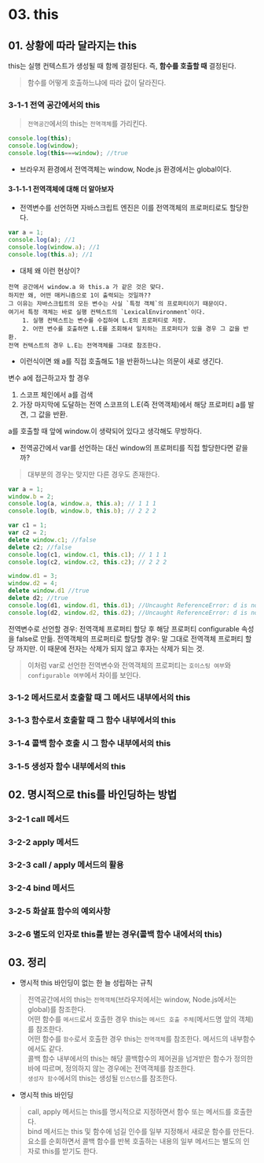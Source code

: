 # 03. this

## 01. 상황에 따라 달라지는 this

this는 실행 컨텍스트가 생성될 때 함께 결정된다. 즉, **함수를 호출할 때** 결정된다.
> 함수를 어떻게 호출하느냐에 따라 값이 달라진다.

### 3-1-1 전역 공간에서의 this

> `전역공간`에서의 this는 `전역객체`를 가리킨다.

```javascript
console.log(this); 
console.log(window);
console.log(this===window); //true
```

* 브라우저 환경에서 전역객체는 window, Node.js 환경에서는 global이다.

#### 3-1-1-1 전역객체에 대해 더 알아보자

- 전역변수를 선언하면 자바스크립트 엔진은 이를 전역객체의 프로퍼티로도 할당한다.

```javascript
var a = 1;
console.log(a); //1
console.log(window.a); //1
console.log(this.a); //1
```

- 대체 왜 이런 현상이?
```text
전역 공간에서 window.a 와 this.a 가 같은 것은 맞다. 
하지만 왜, 어떤 매커니즘으로 1이 출력되는 것일까??
그 이유는 자바스크립트의 모든 변수는 사실 `특정 객체`의 프로퍼티이기 때문이다.
여기서 특정 객체는 바로 실행 컨텍스트의 `LexicalEnvironment`이다.
	1. 실행 컨텍스트는 변수를 수집하여 L.E의 프로퍼티로 저장.
	2. 어떤 변수를 호출하면 L.E를 조회해서 일치하는 프로퍼티가 있을 경우 그 값을 반환.
전역 컨텍스트의 경우 L.E는 전역객체를 그대로 참조한다.
```

- 이런식이면 왜 a를 직접 호출해도 1을 반환하느냐는 의문이 새로 생긴다.

변수 a에 접근하고자 할 경우
1. 스코프 체인에서 a를 검색
2. 가장 마지막에 도달하는 전역 스코프의 L.E(즉 전역객체)에서 해당 프로퍼티 a를 발견, 그 값을 반환.

a를 호출할 때 앞에 window.이 생략되어 있다고 생각해도 무방하다.

- 전역공간에서 var를 선언하는 대신 window의 프로퍼티를 직접 할당한다면 같을까?

> 대부분의 경우는 맞지만 다른 경우도 존재한다.

```javascript
var a = 1;
window.b = 2;
console.log(a, window.a, this.a); // 1 1 1
console.log(b, window.b, this.b); // 2 2 2

var c1 = 1;
var c2 = 2;
delete window.c1; //false
delete c2; //false
console.log(c1, window.c1, this.c1); // 1 1 1
console.log(c2, window.c2, this.c2); // 2 2 2

window.d1 = 3;
window.d2 = 4;
delete window.d1 //true
delete d2; //true
console.log(d1, window.d1, this.d1); //Uncaught ReferenceError: d is not defined at..
console.log(d2, window.d2, this.d2); //Uncaught ReferenceError: d is not defined at..
```

전역변수로 선언할 경우: 전역객체 프로퍼티 할당 후 해당 프로퍼티 configurable 속성을 false로 만듦.
전역객체의 프로퍼티로 할당할 경우: 말 그대로 전역객체 프로퍼티 할당 까지만.
이 때문에 전자는 삭제가 되지 않고 후자는 삭제가 되는 것.

> 이처럼 var로 선언한 전역변수와 전역객체의 프로퍼티는 `호이스팅 여부`와 `configurable 여부`에서 차이를 보인다.


### 3-1-2 메서드로서 호출할 때 그 메서드 내부에서의 this
### 3-1-3 함수로서 호출할 때 그 함수 내부에서의 this
### 3-1-4 콜백 함수 호출 시 그 함수 내부에서의 this
### 3-1-5 생성자 함수 내부에서의 this

## 02. 명시적으로 this를 바인딩하는 방법

### 3-2-1 call 메서드
### 3-2-2 apply 메서드
### 3-2-3 call / apply 메서드의 활용
### 3-2-4 bind 메서드
### 3-2-5 화살표 함수의 예외사항
### 3-2-6 별도의 인자로 this를 받는 경우(콜백 함수 내에서의 this)

## 03. 정리

- 명시적 this 바인딩이 없는 한 늘 성립하는 규칙
> 전역공간에서의 this는 `전역객체`(브라우저에서는 window, Node.js에서는 global)를 참조한다.<br>
> 어떤 함수를 `메서드`로서 호출한 경우 this는 `메서드 호출 주체`(메서드명 앞의 객체)를 참조한다.<br>
> 어떤 함수를 `함수`로서 호출한 경우 this는 `전역객체`를 참조한다. 메서드의 내부함수에서도 같다.<br>
> 콜백 함수 내부에서의 this는 해당 콜백함수의 제어권을 넘겨받은 함수가 정의한 바에 따르며, 정의하지 않는 경우에는 전역객체를 참조한다.<br>
> `생성자 함수`에서의 this는 생성될 `인스턴스`를 참조한다.<br>

- 명시적 this 바인딩
> call, apply 메서드는 this를 명시적으로 지정하면서 함수 또는 메서드를 호출한다.<br>
> bind 메서드는 this 및 함수에 넘길 인수를 일부 지정해서 새로운 함수를 만든다.<br>
> 요소를 순회하면서 콜백 함수를 반복 호출하는 내용의 일부 메서드는 별도의 인자로 this를 받기도 한다.<br>
